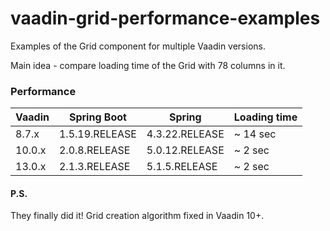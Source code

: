 # vaadin-grid-performance-examples
Examples of the Grid component for multiple Vaadin versions.

Main idea - compare loading time of the Grid with 78 columns in it.

### Performance

Vaadin | Spring Boot | Spring | Loading time
-------|-------------|--------|-------------
8.7.x|1.5.19.RELEASE|4.3.22.RELEASE|~ 14 sec
10.0.x|2.0.8.RELEASE|5.0.12.RELEASE|~ 2 sec
13.0.x|2.1.3.RELEASE|5.1.5.RELEASE|~ 2 sec

#### P.S.

They finally did it! Grid creation algorithm fixed in Vaadin 10+.
